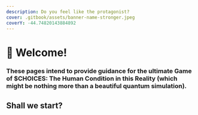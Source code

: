 ```yaml
---
description: Do you feel like the protagonist?
cover: .gitbook/assets/banner-name-stronger.jpeg
coverY: -44.74820143884892
---
```


# 🖤 Welcome!

### These pages intend to provide guidance for the ultimate Game of $CHOICES: The Human Condition in this Reality (which might be nothing more than a beautiful quantum simulation).

## **Shall we start?**&#x20;
